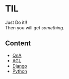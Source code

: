 # TIL
Just Do it!!  
Then you will get _something_.

## Content
* [QnA](/QnA.md)
* [AGL](/agl.md)
* [Django](/django)
* [Python](/python.md)
